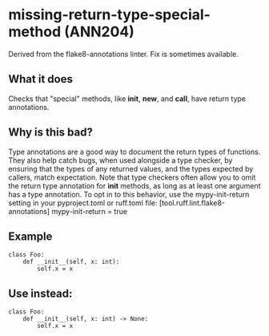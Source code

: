 # missing-return-type-special-method (ANN204)
Derived from the flake8-annotations linter.
Fix is sometimes available.
## What it does
Checks that "special" methods, like __init__, __new__, and __call__, have
return type annotations.
## Why is this bad?
Type annotations are a good way to document the return types of functions. They also
help catch bugs, when used alongside a type checker, by ensuring that the types of
any returned values, and the types expected by callers, match expectation.
Note that type checkers often allow you to omit the return type annotation for
__init__ methods, as long as at least one argument has a type annotation. To
opt in to this behavior, use the mypy-init-return setting in your pyproject.toml
or ruff.toml file:
[tool.ruff.lint.flake8-annotations]
mypy-init-return = true
## Example
```
class Foo:
    def __init__(self, x: int):
        self.x = x
```
## Use instead:
```
class Foo:
    def __init__(self, x: int) -> None:
        self.x = x
```